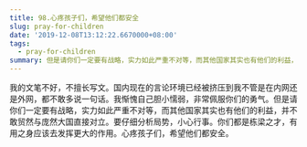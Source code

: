 ```yaml
---
title: 98.心疼孩子们，希望他们都安全
slug: pray-for-children
date: '2019-12-08T13:12:22.6670000+08:00'
tags:
  - pray-for-children
summary: 但是请你们一定要有战略，实力如此严重不对等，而其他国家其实也有他们的利益，并不敢贸然与庞然大国直接对立。
---
```

我的文笔不好，不擅长写文。国内现在的言论环境已经被挤压到我不管是在内网还是外网，都不敢多说一句话。我惭愧自己胆小懦弱，非常佩服你们的勇气。但是请你们一定要有战略，实力如此严重不对等，而其他国家其实也有他们的利益，并不敢贸然与庞然大国直接对立。要仔细分析局势，小心行事。你们都是栋梁之才，有用之身应该去发挥更大的作用。心疼孩子们，希望他们都安全。
